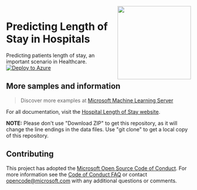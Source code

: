 <img src="Resources/Images/los.jpg" align="right" height="200px">

# Predicting Length of Stay in Hospitals
Predicting patients length of stay, an important scenario in Healthcare.
[![Deploy to Azure](https://raw.githubusercontent.com/Azure/Azure-CortanaIntelligence-SolutionAuthoringWorkspace/master/docs/images/DeployToAzure.PNG)](https://portal.azure.com/#create/Microsoft.Template/uri/https%3A%2F%2Fraw.githubusercontent.com%2Fjamescarpinter%2Fr-server-hospital-length-of-stay%2Fmaster%2FArmTemplates%2Fhospital_arm.json)

## More samples and information
> Discover more examples at [Microsoft Machine Learning Server](https://github.com/Microsoft/ML-Server)

For all documentation, visit the [Hospital Length of Stay website](https://microsoft.github.io/r-server-hospital-length-of-stay/).

**NOTE:** Please don't use "Download ZIP" to get this repository, as it will change the line endings in the data files. Use "git clone" to get a local copy of this repository. 

## Contributing

This project has adopted the [Microsoft Open Source Code of Conduct](https://opensource.microsoft.com/codeofconduct/). For more information see the [Code of Conduct FAQ](https://opensource.microsoft.com/codeofconduct/faq/) or contact [opencode@microsoft.com](mailto:opencode@microsoft.com) with any additional questions or comments.

